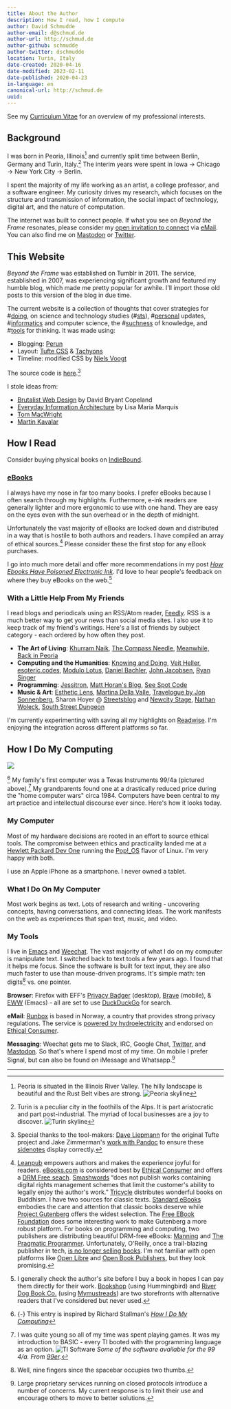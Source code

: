 ```yaml
---
title: About the Author
description: How I read, how I compute
author: David Schmudde
author-email: d@schmud.de
author-url: http://schmud.de
author-github: schmudde
author-twitter: dschmudde
location: Turin, Italy
date-created: 2020-04-16
date-modified: 2023-02-11
date-published: 2020-04-23
in-language: en
canonical-url: http://schmud.de
uuid:
---
```


See my [Curriculum Vitae](/cv.html) for an overview of my professional interests.

## Background

I was born in Peoria, Illinois[^peoria] and currently split time between Berlin, Germany and Turin, Italy.[^turin] The interim years were spent in Iowa &rarr; Chicago &rarr; New York City &rarr; Berlin.

[^peoria]: Peoria is situated in the Illinois River Valley. The hilly landscape is beautiful and the Rust Belt vibes are strong. ![Peoria skyline](/img/about/peoria.jpeg)
[^turin]: Turin is a peculiar city in the foothills of the Alps. It is part aristocratic and part post-industrial. The myriad of local businesses are a joy to discover. ![Turin skyline](/img/about/turin.png)

I spent the majority of my life working as an artist, a college professor, and a software engineer. My curiosity drives my research, which focuses on the structure and transmission of information, the social impact of technology, digital art, and the nature of computation.

The internet was built to connect people. If what you see on *Beyond the Frame* resonates, please consider my [open invitation to connect](/posts/2020-04-23-open-invite.html) via <i class="fas fa-envelope"></i>  [eMail](mailto:&#100;&#064;&#115;&#099;&#104;&#109;&#117;&#100;&#046;&#100;&#101;). You can also find me on <i class="fab fa-mastodon"></i> [Mastodon](https://mastodon.social/@schmudde) or <i class="fab fa-twitter"></i> [Twitter](https://twitter.com/dschmudde).

## This Website

*Beyond the Frame* was established on Tumblr in 2011. The service, established in 2007, was experiencing significant growth and featured my humble blog, which made me pretty popular for awhile. I'll import those old posts to this version of the blog in due time.

The current website is a collection of thoughts that cover strategies for #[doing](/tags/doing.html), on science and technology studies (#[sts](/tags/sts.html)), #[personal](/tags/personal.html) updates, #[informatics](/tags/informatics.html) and computer science, the #[suchness](/tags/suchness.html) of knowledge, and #[tools](/tags/tools.html) for thinking. It was made using:

- Blogging: [Perun](https://perun.io/)
- Layout: [Tufte CSS](https://edwardtufte.github.io/tufte-css/) &amp; [Tachyons](http://tachyons.io/)
- Timeline: modified CSS by [Niels Voogt](https://codepen.io/NielsVoogt)

<i class="fab fa-github"></i> The source code is [here](https://github.com/schmudde/blog).[^tufte]

[^tufte]: Special thanks to the tool-makers: [Dave Liepmann](https://www.daveliepmann.com/) for the original Tufte project and Jake Zimmerman's [work with Pandoc](https://jez.io/tufte-pandoc-css/) to ensure these [sidenotes](https://github.com/jez/pandoc-sidenote) display correctly.

I stole ideas from:

- [Brutalist Web Design](https://brutalist-web.design/) by David Bryant Copeland
- [Everyday Information Architecture](https://abookapart.com/products/everyday-information-architecture) by Lisa Maria Marquis
- [Tom MacWright](https://macwright.org/)
- [Martin Kavalar](https://nextjournal.com/mk/)

## How I Read

Consider buying physical books on [IndieBound](https://www.indiebound.org/).

### [eBooks](#ebooks)

I always have my nose in far too many books. I prefer eBooks because I often search through my highlights. Furthermore, e-ink readers are generally lighter and more ergonomic to use with one hand. They are easy on the eyes even with the sun overhead or in the depth of midnight.

Unfortunately the vast majority of eBooks are locked down and distributed in a way that is hostile to both authors and readers. I have compiled an array of ethical sources.[^ethical] Please consider these the first stop for any eBook purchases.

[^ethical]: [Leanpub](https://leanpub.com/) empowers authors and makes the experience joyful for readers. [eBooks.com](https://www.ebooks.com/) is considered best by [Ethical Consumer](https://www.ethicalconsumer.org/retailers/shopping-guide/booksellers) and offers a [DRM Free seach](https://www.ebooks.com/en-de/drm-free/). [Smashwords](https://www.smashwords.com/) &ldquo;does not publish works containing digital rights management schemes that limit the customer's ability to legally enjoy the author's work.&rdquo; [Tricycle](https://tricycle.org/ebooks/) distributes wonderful books on Buddhism. I have two sources for classic texts. [Standard eBooks](https://standardebooks.org/) embodies the care and attention that classic books deserve while [Project Gutenberg](http://www.gutenberg.org/) offers the widest selection. The [Free EBook Foundation](https://ebookfoundation.org/) does some interesting work to make Gutenberg a more robust platform. For books on programming and computing, two publishers are distributing beautiful DRM-free eBooks: [Manning](https://www.manning.com/) and [The Pragmatic Programmer](https://pragprog.com/). Unfortunately, O'Reilly, once a trail-blazing publisher in tech, [is no longer selling books](https://www.thebookseller.com/futurebook/why-oreilly-media-no-longer-selling-books-online-607871). I'm not familiar with open platforms like [Open Libre](https://openlibra.com/en/collection) and [Open Book Publishers](https://www.openbookpublishers.com/), but they look promising.

I go into much more detail and offer more recommendations in my post *[How Ebooks Have Poisoned Electronic Ink](/posts/2021-12-01-eink.html)*. I'd love to hear people's feedback on where they buy eBooks on the web.[^bookseller-platform]

[^bookseller-platform]: I generally check the author's site before I buy a book in hopes I can pay them directly for their work. [Bookshop](https://bookshop.org/) (using Hummingbird) and [River Dog Book Co.](https://riverdogbookco.papertrell.com/) (using [Mymustreads](https://mymustreads.com/)) are two storefronts with alternative readers that I've considered but never used.

### With a Little Help From My Friends

I read blogs and periodicals using an RSS/Atom reader, [Feedly](https://feedly.com/). RSS is a much better way to get your news than social media sites. I also use it to keep track of my friend's writings. Here's a list of friends by subject category - each ordered by how often they post.

- **The Art of Living**: [Khurram Naik](https://naik.co), [The Compass Needle](https://compassneedleblog.wordpress.com), [Meanwhile, Back in Peoria](https://www.meanwhilebackinpeoria.com/)
- **Computing and the Humanities**: [Knowing and Doing](http://www.cs.uni.edu/~wallingf/blog/index.html), [Veit Heller](http://blog.veitheller.de/), [esoteric.codes](https://esoteric.codes), [Modulo Lotus](http://www.modulolotus.net), [Daniel Bachler](http://danielbachler.de/), [John Jacobsen](http://zerolib.com), [Ryan Singer](https://m.signalvnoise.com/author/ryan-singer/)
- **Programming**: [Jessitron](https://blog.jessitron.com), [Matt Horan's Blog](https://blog.matthoran.com), [See Spot Code](http://seespotcode.net/)
- **Music &amp; Art**: [Esthetic Lens](http://www.estheticlens.com), [Martina Della Valle](http://martinadellavalle.blogspot.com/), [Travelogue by Jon Sonnenberg](http://artoftravelogue.blogspot.com/), Sharon Hoyer @ [Streetsblog](https://chi.streetsblog.org/author/sharonhoyer/) and [Newcity Stage](https://www.newcitystage.com/), [Nathan Woleck](https://www.nathanwolek.com), [South Street Dungeon](https://southstreetdungeon.wordpress.com)

I'm currently experimenting with saving all my highlights on [Readwise](https://readwise.io/). I'm enjoying the integration across different platforms so far.

## How I Do My Computing

![](/img/about/ti-angle.png)

[^how-i-compute] My family's first computer was a Texas Instruments 99/4a (pictured above).[^ti] My grandparents found one at a drastically reduced price during the "home computer wars" circa 1984. Computers have been central to my art practice and intellectual discourse ever since. Here's how it looks today.

[^how-i-compute]: {-} This entry is inspired by Richard Stallman's *[How I Do My Computing](https://stallman.org/stallman-computing.html)*
[^ti]: I was quite young so all of my time was spent playing games. It was my introduction to BASIC - every TI booted with the programming language as an option. ![TI Software](/img/about/ti.gif) *Some of the software available for the 99 4/a. From [99er](http://99er.net/).*

### My Computer

Most of my hardware decisions are rooted in an effort to source ethical tools. The compromise between ethics and practicality landed me at a [Hewlett Packard Dev One](https://hpdevone.com/) running the [Pop!_OS](https://system76.com/pop) flavor of Linux. I'm very happy with both.

I use an Apple iPhone as a smartphone. I never owned a tablet.

### What I Do On My Computer

Most work begins as text. Lots of research and writing - uncovering concepts, having conversations, and connecting ideas. The work manifests on the web as experiences that span text, music, and video.

### My Tools

I live in [Emacs](https://www.gnu.org/software/emacs/) and [Weechat](https://weechat.org/). The vast majority of what I do on my computer is manipulate text. I switched back to text tools a few years ago. I found that it helps me focus. Since the software is built for text input, they are also much faster to use than mouse-driven programs. It's simple math: ten digits[^mouse] vs. one pointer.

[^mouse]: Well, nine fingers since the spacebar occupies two thumbs.

**Browser**: Firefox with EFF's [Privacy Badger](https://privacybadger.org/) (desktop), [Brave](https://brave.com/) (mobile), &amp; [EWW](https://www.gnu.org/software/emacs/manual/html_node/eww/index.html) (Emacs) - all are set to use [DuckDuckGo](https://duckduckgo.com/) for search.

**eMail**: [Runbox](https://runbox.com) is based in Norway, a country that provides strong privacy regulations. The service is [powered by hydroelectricity](https://runbox.com/why-runbox/sustainable-services/runbox-is-double-carbon-negative/) and endorsed on [Ethical Consumer](https://www.ethicalconsumer.org/).

**Messaging**: Weechat gets me to Slack, IRC, Google Chat, [Twitter](https://twitter.com/dschmudde), and [Mastodon](https://mastodon.social/@schmudde). So that's where I spend most of my time. On mobile I prefer Signal, but can also be found on iMessage and Whatsapp.[^social]

[^social]: Large proprietary services running on closed protocols introduce a number of concerns. My current response is to limit their use and encourage others to move to better solutions.

---
